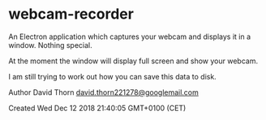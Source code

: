 # webcam-recorder

An Electron application which captures your webcam and displays it in a window. Nothing special.

At the moment the window will display full screen and show your webcam.

I am still trying to work out how you can save this data to disk.

Author David Thorn <david.thorn221278@googlemail.com>

Created Wed Dec 12 2018 21:40:05 GMT+0100 (CET)